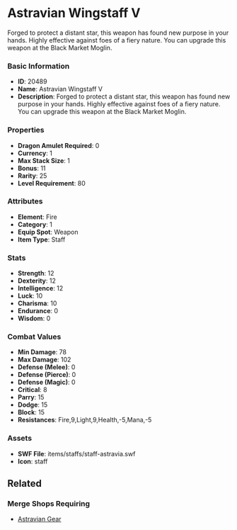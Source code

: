 # Astravian Wingstaff V

Forged to protect a distant star, this weapon has found new purpose in your hands. Highly effective against foes of a fiery nature. You can upgrade this weapon at the Black Market Moglin.

### Basic Information

- **ID**: 20489
- **Name**: Astravian Wingstaff V
- **Description**: Forged to protect a distant star, this weapon has found new purpose in your hands. Highly effective against foes of a fiery nature. You can upgrade this weapon at the Black Market Moglin.

### Properties

- **Dragon Amulet Required**: 0
- **Currency**: 1
- **Max Stack Size**: 1
- **Bonus**: 11
- **Rarity**: 25
- **Level Requirement**: 80

### Attributes

- **Element**: Fire
- **Category**: 1
- **Equip Spot**: Weapon
- **Item Type**: Staff

### Stats

- **Strength**: 12
- **Dexterity**: 12
- **Intelligence**: 12
- **Luck**: 10
- **Charisma**: 10
- **Endurance**: 0
- **Wisdom**: 0

### Combat Values

- **Min Damage**: 78
- **Max Damage**: 102
- **Defense (Melee)**: 0
- **Defense (Pierce)**: 0
- **Defense (Magic)**: 0
- **Critical**: 8
- **Parry**: 15
- **Dodge**: 15
- **Block**: 15
- **Resistances**: Fire,9,Light,9,Health,-5,Mana,-5

### Assets

- **SWF File**: items/staffs/staff-astravia.swf
- **Icon**: staff

## Related

### Merge Shops Requiring

- [Astravian Gear](../merge-shops/357-astravian-gear.md)


